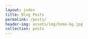 ```yaml
---
layout: index
title: Blog Posts
permalink: /posts/
header-img: assets/img/home-bg.jpg
collection: posts
---
```

